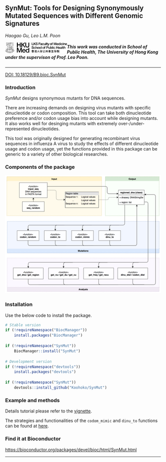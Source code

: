 ## SynMut: Tools for Designing Synonymously Mutated Sequences with Different Genomic Signatures
*Haogao Gu, Leo L.M. Poon*

 <img src="https://raw.githubusercontent.com/Koohoko/Koohoko.github.io/master/SynMut/images/sph_logo.png" alt="drawing" width="200" ALIGN="LEFT" /> 
 
 ##### This work was conducted in School of Public Health, The University of Hong Kong under the supervison of Prof. Leo Poon.

***
[DOI: 10.18129/B9.bioc.SynMut](https://doi.org/doi:10.18129/B9.bioc.SynMut)
### Introduction

*SynMut* designs synonymous mutants for DNA sequences. 

There are increasing demands on designing virus mutants with specific dinucleotide or codon composition. This tool can take both dinucleotide preference and/or codon usage bias into account while designing mutants. It also works well for desinging mutants with extremely over-/under- represented dinucleotides. 

This tool was originally designed for generating recombinant virus sequences in influenza A virus to study the effects of different dinucleotide usage and codon usage, yet the functions provided in this package can be generic to a variety of other biological researches.

### Components of the package

![image](https://raw.githubusercontent.com/Koohoko/Koohoko.github.io/master/SynMut/images/component.png)

### Installation 
Use the below code to install the package.

```r
# Stable version
if (!requireNamespace("BiocManager"))
    install.packages("BiocManager")

if (!requireNamespace("SynMut"))
    BiocManager::install("SynMut")

# Development version
if (!requireNamespace("devtools"))
    install.packages("devtools")

if (!requireNamespace("SynMut"))
    devtools::install_github("Koohoko/SynMut")
```

### Example and methods

Details tutorial please refer to the [vignette](https://koohoko.github.io/SynMut/index.html).

The strategies and functionalities of the `codom_mimic` and `dinu_to` functions can be found at [here](https://koohoko.github.io/SynMut/algorithm.html).

### Find it at Bioconductor
https://bioconductor.org/packages/devel/bioc/html/SynMut.html
***
